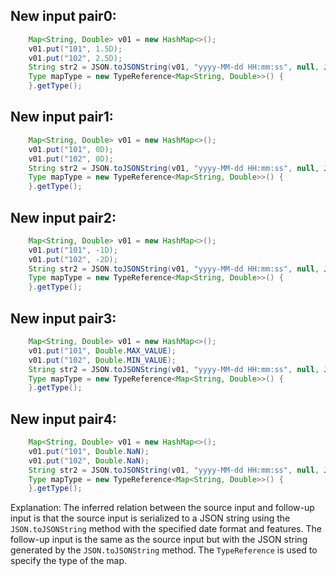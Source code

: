## New input pair0:
```java
    Map<String, Double> v01 = new HashMap<>();
    v01.put("101", 1.5D);
    v01.put("102", 2.5D);
    String str2 = JSON.toJSONString(v01, "yyyy-MM-dd HH:mm:ss", null, JSONWriter.Feature.WriteMapNullValue);
    Type mapType = new TypeReference<Map<String, Double>>() {
    }.getType();
```

## New input pair1:
```java
    Map<String, Double> v01 = new HashMap<>();
    v01.put("101", 0D);
    v01.put("102", 0D);
    String str2 = JSON.toJSONString(v01, "yyyy-MM-dd HH:mm:ss", null, JSONWriter.Feature.WriteMapNullValue);
    Type mapType = new TypeReference<Map<String, Double>>() {
    }.getType();
```

## New input pair2:
```java
    Map<String, Double> v01 = new HashMap<>();
    v01.put("101", -1D);
    v01.put("102", -2D);
    String str2 = JSON.toJSONString(v01, "yyyy-MM-dd HH:mm:ss", null, JSONWriter.Feature.WriteMapNullValue);
    Type mapType = new TypeReference<Map<String, Double>>() {
    }.getType();
```

## New input pair3:
```java
    Map<String, Double> v01 = new HashMap<>();
    v01.put("101", Double.MAX_VALUE);
    v01.put("102", Double.MIN_VALUE);
    String str2 = JSON.toJSONString(v01, "yyyy-MM-dd HH:mm:ss", null, JSONWriter.Feature.WriteMapNullValue);
    Type mapType = new TypeReference<Map<String, Double>>() {
    }.getType();
```

## New input pair4:
```java
    Map<String, Double> v01 = new HashMap<>();
    v01.put("101", Double.NaN);
    v01.put("102", Double.NaN);
    String str2 = JSON.toJSONString(v01, "yyyy-MM-dd HH:mm:ss", null, JSONWriter.Feature.WriteMapNullValue);
    Type mapType = new TypeReference<Map<String, Double>>() {
    }.getType();
```

Explanation:
The inferred relation between the source input and follow-up input is that the source input is serialized to a JSON string using the `JSON.toJSONString` method with the specified date format and features. The follow-up input is the same as the source input but with the JSON string generated by the `JSON.toJSONString` method. The `TypeReference` is used to specify the type of the map.

